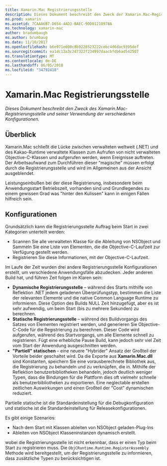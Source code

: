 ```yaml
---
title: Xamarin.Mac Registrierungsstelle
description: Dieses Dokument beschreibt den Zweck der Xamarin.Mac-Registrierungsstelle und die statische dynamischer, statischer und teilweise (Hybrid) Nutzung Konfigurationen.
ms.prod: xamarin
ms.assetid: 7CAAA6B7-D654-4AD3-BAEC-9DD01210978A
ms.technology: xamarin-mac
author: bradumbaugh
ms.author: brumbaug
ms.date: 11/10/2017
ms.openlocfilehash: b6e971e608c8b9228523222cebc4d6dac9395def
ms.sourcegitcommit: ea1dc12a3c2d7322f234997daacbfdb6ad542507
ms.translationtype: MT
ms.contentlocale: de-DE
ms.lasthandoff: 06/05/2018
ms.locfileid: "34792418"
---
```

# <a name="xamarinmac-registrar"></a>Xamarin.Mac Registrierungsstelle

_Dieses Dokument beschreibt den Zweck des Xamarin.Mac-Registrierungsstelle und seiner Verwendung der verschiedenen Konfigurationen._

## <a name="overview"></a>Überblick

Xamarin.Mac schließt die Lücke zwischen verwalteten weltweit (.NET) und des Kakao-Runtime verwaltete Klassen zum Aufrufen von nicht verwalteten Objective-C-Klassen und aufgerufen werden, wenn Ereignisse auftreten. Der Arbeitsaufwand zum Durchführen dieser "magische" müssen erfolgt durch die Registrierungsstelle und wird im Allgemeinen aus der Ansicht ausgeblendet.

Leistungseinbußen bei der diese Registrierung, insbesondere beim Anwendungsstart Betriebszeit, vorhanden sind und Grundlegendes zu einem gewissen Grad was "hinter den Kulissen" kann in einigen Fällen hilfreich sein.

## <a name="configurations"></a>Konfigurationen

Grundsätzlich kann die Registrierungsstelle Auftrag beim Start in zwei Kategorien unterteilt werden:

- Scannen Sie alle verwalteten Klasse für die Ableitung von NSObject und Sammeln Sie eine Liste von Elementen, die die Objective-C-Laufzeit zur Verfügung gestellt werden.
- Registrieren Sie diese Informationen, mit der Objective-C-Laufzeit.

Im Laufe der Zeit wurden drei andere Registrierungsstelle Konfigurationen erstellt, um verschiedene Anwendungsfälle abzudecken. Jeder anderen Build hat, und führen Zeit folgen im Klaren sein:

- **Dynamische Registrierungsstelle** – während des Starts mithilfe von Reflektion .NET jedem geladenen Überprüfungstyp, bestimmen die Liste der relevanten Elemente und die native Common Language Runtime zu informieren. Diese Option des Builds NULL Zeit hinzugefügt, aber es ist sehr aufwendig, um beim Start (bis zu mehrere Sekunden) zu berechnen.
- **Statische Registrierungsstelle** – während des Buildvorgangs des Satzes von Elementen registriert werden, und generieren Sie Objective-C-Code für die Registrierung zu berechnen. Dieser Code wird aufgerufen, während des Startvorgangs, um alle Elemente schnell zu registrieren. Fügt eine erhebliche Pause Build, kann jedoch sehr viel Zeit vom Start der Anwendung ausgeschnitten werden.
- **"Partiell" statischen** – eine neuere "Hybrider" Ansatz der Großteil der Vorteile beider geschaltet wird. Da die Exporte aus **Xamarin.Mac.dll** sind Konstanten, speichern Sie eine vorausberechnete Bibliothek aus, die Registrierung zu behandeln und zu verknüpfen, die in. Mithilfe der Reflektion benutzerbibliotheken behandeln, jedoch deutlich weniger Typen, dass die Bindungen für die Plattform dies oft vielmehr schnelle als benutzerbibliotheken zu exportieren. Eine neglectable erstellen zeitlichen Auswirkungen und einen Großteil der "Cost" dynamischen reduziert.

Partielle statische ist die Standardeinstellung für die Debugkonfiguration und statische ist die Standardeinstellung für Releasekonfigurationen.

Es gibt einige Szenarios:

- Nach dem Start mit Klassen ableiten von NSObject geladen-Plug-Ins
- Ableiten von NSObject Klasseninstanzen dynamisch erstellt.

wobei die Registrierungsstelle ist nicht erkennbar, dass er einen Typ beim Start zu registrieren muss. Die `ObjCRuntime.Runtime.RegisterAssembly` Methode wird bereitgestellt, um der Registrierungsstelle zu informieren, dass zusätzliche Typen zu berücksichtigen ist.
